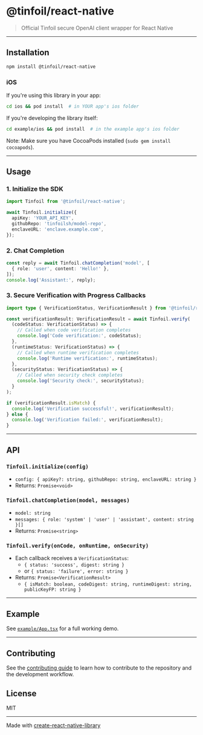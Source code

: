 # @tinfoil/react-native

> Official Tinfoil secure OpenAI client wrapper for React Native

---

## Installation

```sh
npm install @tinfoil/react-native
```

### iOS

If you're using this library in your app:
```sh
cd ios && pod install  # in YOUR app's ios folder
```

If you're developing the library itself:
```sh
cd example/ios && pod install  # in the example app's ios folder
```

Note: Make sure you have CocoaPods installed (`sudo gem install cocoapods`).

---

## Usage

### 1. Initialize the SDK

```ts
import Tinfoil from '@tinfoil/react-native';

await Tinfoil.initialize({
  apiKey: 'YOUR_API_KEY',
  githubRepo: 'tinfoilsh/model-repo',
  enclaveURL: 'enclave.example.com',
});
```

### 2. Chat Completion

```ts
const reply = await Tinfoil.chatCompletion('model', [
  { role: 'user', content: 'Hello!' },
]);
console.log('Assistant:', reply);
```

### 3. Secure Verification with Progress Callbacks

```ts
import type { VerificationStatus, VerificationResult } from '@tinfoil/react-native';

const verificationResult: VerificationResult = await Tinfoil.verify(
  (codeStatus: VerificationStatus) => {
    // Called when code verification completes
    console.log('Code verification:', codeStatus);
  },
  (runtimeStatus: VerificationStatus) => {
    // Called when runtime verification completes
    console.log('Runtime verification:', runtimeStatus);
  },
  (securityStatus: VerificationStatus) => {
    // Called when security check completes
    console.log('Security check:', securityStatus);
  }
);

if (verificationResult.isMatch) {
  console.log('Verification successful!', verificationResult);
} else {
  console.log('Verification failed:', verificationResult);
}
```

---

## API

### `Tinfoil.initialize(config)`

- `config: { apiKey?: string, githubRepo: string, enclaveURL: string }`
- Returns: `Promise<void>`

### `Tinfoil.chatCompletion(model, messages)`

- `model: string`
- `messages: { role: 'system' | 'user' | 'assistant', content: string }[]`
- Returns: `Promise<string>`

### `Tinfoil.verify(onCode, onRuntime, onSecurity)`

- Each callback receives a `VerificationStatus`:
  - `{ status: 'success', digest: string }`
  - or `{ status: 'failure', error: string }`
- Returns: `Promise<VerificationResult>`
  - `{ isMatch: boolean, codeDigest: string, runtimeDigest: string, publicKeyFP: string }`

---

## Example

See [`example/App.tsx`](example/src/App.tsx) for a full working demo.

---

## Contributing

See the [contributing guide](CONTRIBUTING.md) to learn how to contribute to the repository and the development workflow.

## License

MIT

---

Made with [create-react-native-library](https://github.com/callstack/react-native-builder-bob)
